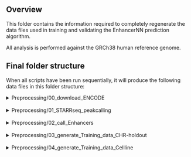 ## Overview
This folder contains the information required to completely regenerate the data files used in training and validating the EnhancerNN prediction algorithm.

All analysis is performed against the GRCh38 human reference genome.

## Final folder structure
When all scripts have been run sequentially, it will produce the following data files in this folder structure:

<details>
<summary> Preprocessing/00_download_ENCODE
</summary>

```
|--Preprocessing/00_download_ENCODE/ATAC
  |--ATAC
    |--A549_ATAC_hg38_ENCFF899OMR.bed.gz
    |--HepG2_ATAC_hg38_ENCFF439EIO.bed.gz
    |--K562_ATAC_hg38_ENCFF333TAT.bed.gz
    |--MCF7_ATAC_hg38_ENCFF821OEF.bed.gz
  |--STARR
    |--A549_STARR_hg38_ENCFF646OQS.bed.gz
    |--HepG2_STARR_hg38_ENCFF047LDJ.bed.gz
    |--K562_STARR_hg38_ENCFF045TVA.bed.gz
    |--MCF7_STARR_hg38_ENCFF826BPU.bed.gz
  |--BAM
    |--K562_H3K4me3_ENCFF236SNL.bam
    |--K562_H3K4me3_ENCFF661UGK.bam
    |--K562_H3K27ac_ENCFF301TVL.bam
    |--K562_H3K27ac_ENCFF879BWC.bam
    |--K562_CTCF_ENCFF198CVB.bam
    |--K562_CTCF_ENCFF488CXC.bam
    |--K562_p300_ENCFF200PYZ.bam
    |--K562_p300_ENCFF982AFE.bam
    |--K562_POLR2A_ENCFF201SIE.bam
    |--K562_POLR2A_ENCFF267TTN.bam
    |--A549_H3K4me3_ENCFF973TUQ.bam
    |--A549_H3K4me3_ENCFF643FMK.bam
    |--A549_H3K4me3_ENCFF428UWO.bam
    |--A549_H3K27ac_ENCFF393XCS.bam
    |--A549_H3K27ac_ENCFF117TAC.bam
    |--A549_H3K27ac_ENCFF273YZW.bam
    |--A549_CTCF_ENCFF280TYK.bam
    |--A549_CTCF_ENCFF835YDD.bam
    |--A549_p300_ENCFF040EMK.bam
    |--A549_p300_ENCFF138AMX.bam
    |--A549_POLR2A_ENCFF641ZJE.bam
    |--A549_POLR2A_ENCFF816DKP.bam
    |--HepG2_H3K4me3_ENCFF360OCU.bam
    |--HepG2_H3K4me3_ENCFF060PGB.bam
    |--HepG2_H3K27ac_ENCFF805KGN.bam
    |--HepG2_H3K27ac_ENCFF686HFQ.bam
    |--HepG2_CTCF_ENCFF012FMD.bam
    |--HepG2_CTCF_ENCFF487UUI.bam
    |--HepG2_p300_ENCFF352YDX.bam
    |--HepG2_p300_ENCFF953FZD.bam
    |--HepG2_POLR2A_ENCFF835GBL.bam
    |--HepG2_POLR2A_ENCFF845YGC.bam
    |--MCF7_H3K4me3_ENCFF716OCC.bam
    |--MCF7_H3K4me3_ENCFF371XST.bam
    |--MCF7_H3K27ac_ENCFF692SZU.bam
    |--MCF7_H3K27ac_ENCFF096GIM.bam
    |--MCF7_CTCF_ENCFF049OXC.bam
    |--MCF7_CTCF_ENCFF959AJO.bam
    |--MCF7_p300_ENCFF359OVO.bam
    |--MCF7_p300_ENCFF596FSA.bam
    |--MCF7_POLR2A_ENCFF191BDN.bam
    |--MCF7_POLR2A_ENCFF193BNK.bam
    |--K562_H3K4me3_ENCFF236SNL.bam.bai
    |--K562_H3K4me3_ENCFF661UGK.bam.bai
    |--K562_H3K27ac_ENCFF301TVL.bam.bai
    |--K562_H3K27ac_ENCFF879BWC.bam.bai
    |--K562_CTCF_ENCFF198CVB.bam.bai
    |--K562_CTCF_ENCFF488CXC.bam.bai
    |--K562_p300_ENCFF200PYZ.bam.bai
    |--K562_p300_ENCFF982AFE.bam.bai
    |--K562_POLR2A_ENCFF201SIE.bam.bai
    |--K562_POLR2A_ENCFF267TTN.bam.bai
    |--A549_H3K4me3_ENCFF973TUQ.bam.bai
    |--A549_H3K4me3_ENCFF643FMK.bam.bai
    |--A549_H3K4me3_ENCFF428UWO.bam.bai
    |--A549_H3K27ac_ENCFF393XCS.bam.bai
    |--A549_H3K27ac_ENCFF117TAC.bam.bai
    |--A549_H3K27ac_ENCFF273YZW.bam.bai
    |--A549_CTCF_ENCFF280TYK.bam.bai
    |--A549_CTCF_ENCFF835YDD.bam.bai
    |--A549_p300_ENCFF040EMK.bam.bai
    |--A549_p300_ENCFF138AMX.bam.bai
    |--A549_POLR2A_ENCFF641ZJE.bam.bai
    |--A549_POLR2A_ENCFF816DKP.bam.bai
    |--HepG2_H3K4me3_ENCFF360OCU.bam.bai
    |--HepG2_H3K4me3_ENCFF060PGB.bam.bai
    |--HepG2_H3K27ac_ENCFF805KGN.bam.bai
    |--HepG2_H3K27ac_ENCFF686HFQ.bam.bai
    |--HepG2_CTCF_ENCFF012FMD.bam.bai
    |--HepG2_CTCF_ENCFF487UUI.bam.bai
    |--HepG2_p300_ENCFF352YDX.bam.bai
    |--HepG2_p300_ENCFF953FZD.bam.bai
    |--HepG2_POLR2A_ENCFF835GBL.bam.bai
    |--HepG2_POLR2A_ENCFF845YGC.bam.bai
    |--MCF7_H3K4me3_ENCFF716OCC.bam.bai
    |--MCF7_H3K4me3_ENCFF371XST.bam.bai
    |--MCF7_H3K27ac_ENCFF692SZU.bam.bai
    |--MCF7_H3K27ac_ENCFF096GIM.bam.bai
    |--MCF7_CTCF_ENCFF049OXC.bam.bai
    |--MCF7_CTCF_ENCFF959AJO.bam.bai
    |--MCF7_p300_ENCFF359OVO.bam.bai
    |--MCF7_p300_ENCFF596FSA.bam.bai
    |--MCF7_POLR2A_ENCFF191BDN.bam.bai
    |--MCF7_POLR2A_ENCFF193BNK.bam.bai
```

</details>

<br>

<details>
<summary> Preprocessing/01_STARRseq_peakcalling
</summary>

```
|--Preprocessing/01_STARRseq_peakcalling

```

</details>

<br>

<details>
<summary> Preprocessing/02_call_Enhancers
</summary>

```
|--Preprocessing/02_call_Enhancers
  |--Enhancer_Coord
    |--A549_hg38_LenientEnhancer_1000bp.bed
    |--A549_hg38_LenientEnhancer.bed
    |--A549_hg38_StringentEnhancer_1000bp.bed
    |--A549_hg38_StringentEnhancer.bed
    |--HepG2_hg38_LenientEnhancer_1000bp.bed
    |--HepG2_hg38_LenientEnhancer.bed
    |--HepG2_hg38_StringentEnhancer_1000bp.bed
    |--HepG2_hg38_StringentEnhancer.bed
    |--K562_hg38_LenientEnhancer_1000bp.bed
    |--K562_hg38_LenientEnhancer.bed
    |--K562_hg38_StringentEnhancer_1000bp.bed
    |--K562_hg38_StringentEnhancer.bed
    |--MCF7_hg38_LenientEnhancer_1000bp.bed
    |--MCF7_hg38_LenientEnhancer.bed
    |--MCF7_hg38_StringentEnhancer_1000bp.bed
    |--MCF7_hg38_StringentEnhancer.bed
```

</details>

<br>

<details>
<summary> Preprocessing/03_generate_Training_data_CHR-holdout
</summary>

```
|--Preprocessing/03_generate_Training_data_CHR-holdout

```

</details>

<br>

<details>
<summary> Preprocessing/04_generate_Training_data_Cellline
</summary>

```
|--Preprocessing/04_generate_Training_data_Cellline

```

</details>
